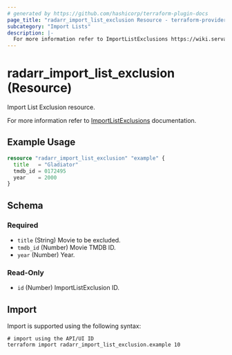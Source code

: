 ```yaml
---
# generated by https://github.com/hashicorp/terraform-plugin-docs
page_title: "radarr_import_list_exclusion Resource - terraform-provider-radarr"
subcategory: "Import Lists"
description: |-
  For more information refer to ImportListExclusions https://wiki.servarr.com/radarr/settings#list-exclusions documentation.
---
```


# radarr_import_list_exclusion (Resource)

<!-- subcategory:Import Lists -->Import List Exclusion resource.
For more information refer to [ImportListExclusions](https://wiki.servarr.com/radarr/settings#list-exclusions) documentation.

## Example Usage

```terraform
resource "radarr_import_list_exclusion" "example" {
  title   = "Gladiator"
  tmdb_id = 0172495
  year    = 2000
}
```

<!-- schema generated by tfplugindocs -->
## Schema

### Required

- `title` (String) Movie to be excluded.
- `tmdb_id` (Number) Movie TMDB ID.
- `year` (Number) Year.

### Read-Only

- `id` (Number) ImportListExclusion ID.

## Import

Import is supported using the following syntax:

```shell
# import using the API/UI ID
terraform import radarr_import_list_exclusion.example 10
```
